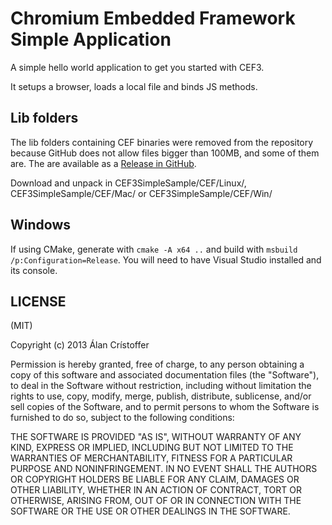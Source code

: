 Chromium Embedded Framework Simple Application
==============================================
A simple hello world application to get you started with CEF3.

It setups a browser, loads a local file and binds JS methods.

Lib folders
-----------

The lib folders containing CEF binaries were removed from the repository because
GitHub does not allow files bigger than 100MB, and some of them are. The are
available as a [Release in GitHub](https://github.com/acristoffers/CEF3SimpleSample/releases). 

Download and unpack in CEF3SimpleSample/CEF/Linux/, CEF3SimpleSample/CEF/Mac/ or
CEF3SimpleSample/CEF/Win/

Windows
-------

If using CMake, generate with `cmake -A x64 ..` and build with `msbuild
/p:Configuration=Release`. You will need to have Visual Studio installed and its
console.

LICENSE
-------
(MIT)

Copyright (c) 2013 Álan Crístoffer

Permission is hereby granted, free of charge, to any person obtaining a copy of this software and associated documentation files (the "Software"), to deal in the Software without restriction, including without limitation the rights to use, copy, modify, merge, publish, distribute, sublicense, and/or sell copies of the Software, and to permit persons to whom the Software is furnished to do so, subject to the following conditions:

THE SOFTWARE IS PROVIDED "AS IS", WITHOUT WARRANTY OF ANY KIND, EXPRESS OR IMPLIED, INCLUDING BUT NOT LIMITED TO THE WARRANTIES OF MERCHANTABILITY, FITNESS FOR A PARTICULAR PURPOSE AND NONINFRINGEMENT. IN NO EVENT SHALL THE AUTHORS OR COPYRIGHT HOLDERS BE LIABLE FOR ANY CLAIM, DAMAGES OR OTHER LIABILITY, WHETHER IN AN ACTION OF CONTRACT, TORT OR OTHERWISE, ARISING FROM, OUT OF OR IN CONNECTION WITH THE SOFTWARE OR THE USE OR OTHER DEALINGS IN THE SOFTWARE.
